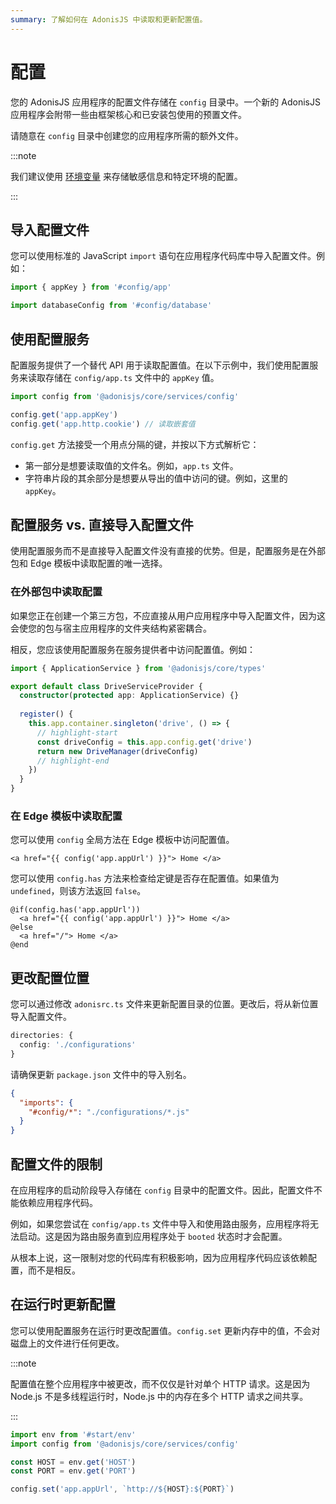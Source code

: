 ```yaml
---
summary: 了解如何在 AdonisJS 中读取和更新配置值。
---
```


# 配置

您的 AdonisJS 应用程序的配置文件存储在 `config` 目录中。一个新的 AdonisJS 应用程序会附带一些由框架核心和已安装包使用的预置文件。

请随意在 `config` 目录中创建您的应用程序所需的额外文件。

:::note

我们建议使用 [环境变量](./environment_variables.md) 来存储敏感信息和特定环境的配置。

:::

## 导入配置文件

您可以使用标准的 JavaScript `import` 语句在应用程序代码库中导入配置文件。例如：

```ts
import { appKey } from '#config/app'
```

```ts
import databaseConfig from '#config/database'
```

## 使用配置服务

配置服务提供了一个替代 API 用于读取配置值。在以下示例中，我们使用配置服务来读取存储在 `config/app.ts` 文件中的 `appKey` 值。

```ts
import config from '@adonisjs/core/services/config'

config.get('app.appKey')
config.get('app.http.cookie') // 读取嵌套值
```

`config.get` 方法接受一个用点分隔的键，并按以下方式解析它：

- 第一部分是想要读取值的文件名。例如，`app.ts` 文件。
- 字符串片段的其余部分是想要从导出的值中访问的键。例如，这里的 `appKey`。

## 配置服务 vs. 直接导入配置文件

使用配置服务而不是直接导入配置文件没有直接的优势。但是，配置服务是在外部包和 Edge 模板中读取配置的唯一选择。

### 在外部包中读取配置

如果您正在创建一个第三方包，不应直接从用户应用程序中导入配置文件，因为这会使您的包与宿主应用程序的文件夹结构紧密耦合。

相反，您应该使用配置服务在服务提供者中访问配置值。例如：

```ts
import { ApplicationService } from '@adonisjs/core/types'

export default class DriveServiceProvider {
  constructor(protected app: ApplicationService) {}
  
  register() {
    this.app.container.singleton('drive', () => {
      // highlight-start
      const driveConfig = this.app.config.get('drive')
      return new DriveManager(driveConfig)
      // highlight-end
    })
  }
}
```

### 在 Edge 模板中读取配置

您可以使用 `config` 全局方法在 Edge 模板中访问配置值。

```edge
<a href="{{ config('app.appUrl') }}"> Home </a>
```

您可以使用 `config.has` 方法来检查给定键是否存在配置值。如果值为 `undefined`，则该方法返回 `false`。

```edge
@if(config.has('app.appUrl'))
  <a href="{{ config('app.appUrl') }}"> Home </a>
@else
  <a href="/"> Home </a>
@end
```

## 更改配置位置

您可以通过修改 `adonisrc.ts` 文件来更新配置目录的位置。更改后，将从新位置导入配置文件。

```ts
directories: {
  config: './configurations'
}
```

请确保更新 `package.json` 文件中的导入别名。

```json
{
  "imports": {
    "#config/*": "./configurations/*.js"
  }
}
```

## 配置文件的限制

在应用程序的启动阶段导入存储在 `config` 目录中的配置文件。因此，配置文件不能依赖应用程序代码。

例如，如果您尝试在 `config/app.ts` 文件中导入和使用路由服务，应用程序将无法启动。这是因为路由服务直到应用程序处于 `booted` 状态时才会配置。

从根本上说，这一限制对您的代码库有积极影响，因为应用程序代码应该依赖配置，而不是相反。

## 在运行时更新配置

您可以使用配置服务在运行时更改配置值。`config.set` 更新内存中的值，不会对磁盘上的文件进行任何更改。

:::note

配置值在整个应用程序中被更改，而不仅仅是针对单个 HTTP 请求。这是因为 Node.js 不是多线程运行时，Node.js 中的内存在多个 HTTP 请求之间共享。

:::

```ts
import env from '#start/env'
import config from '@adonisjs/core/services/config'

const HOST = env.get('HOST')
const PORT = env.get('PORT')

config.set('app.appUrl', `http://${HOST}:${PORT}`)
```

